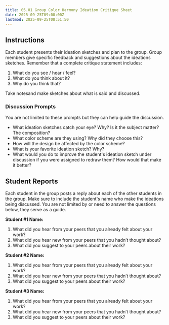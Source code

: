 ```yaml
---
title: 05.01 Group Color Harmony Ideation Critique Sheet
date: 2025-09-25T09:00:00Z
lastmod: 2025-09-25T08:51:50
---
```


## Instructions

Each student presents their ideation sketches and plan to the group. Group members give specific feedback and suggestions about the ideations sketches. Remember that a complete critique statement includes:

1. What do you see / hear / feel?
2. What do you think about it?
3. Why do you think that?

Take notesand make sketches about what is said and discussed.

### Discussion Prompts

You are not limited to these prompts but they can help guide the discussion.

- What ideation sketches catch your eye? Why? Is it the subject matter? The composition?
- What color scheme are they using? Why did they choose this?
- How will the design be affected by the color scheme?
- What is your favorite ideation sketch? Why?
- What would you do to improve the student's ideation sketch under discussion if you were assigned to redraw them? How would that make it better?

## Student Reports

Each student in the group posts a reply about each of the other students in the group. Make sure to include the student's name who make the ideations being discussed. You are not limited by or need to answer the questions below, they serve as a guide.

**Student #1 Name:**

1. What did you hear from your peers that you already felt about your work?
2. What did you hear new from your peers that you hadn’t thought about?
3. What did you suggest to your peers about their work?

**Student #2 Name:**

1. What did you hear from your peers that you already felt about your work?
2. What did you hear new from your peers that you hadn’t thought about?
3. What did you suggest to your peers about their work?

**Student #3 Name:**

1. What did you hear from your peers that you already felt about your work?
2. What did you hear new from your peers that you hadn’t thought about?
3. What did you suggest to your peers about their work?
